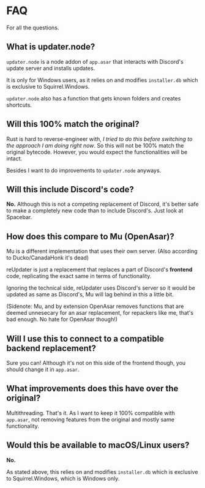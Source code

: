 # FAQ

For all the questions.

## What is updater.node?

`updater.node` is a node addon of `app.asar` that interacts with Discord's update server and installs updates. 

It is only for Windows users, as it relies on and modifies `installer.db` which is exclusive to Squirrel.Windows.

`updater.node` also has a function that gets known folders and creates shortcuts.

## Will this 100% match the original?

Rust is hard to reverse-engineer with, *I tried to do this before switching to the approach I am doing right now*. So this will not be 100% match the original bytecode. However, you would expect the functionalities will be intact.

Besides I want to do improvements to `updater.node` anyways.

## Will this include Discord's code?

**No.** Although this is not a competing replacement of Discord, it's better safe to make a completely new code than to include Discord's. Just look at Spacebar.

## How does this compare to Mu (OpenAsar)?

Mu is a different implementation that uses their own server. (Also according to Ducko/CanadaHonk it's dead)

reUpdater is just a replacement that replaces a part of Discord's **frontend** code, replicating the exact same in terms of functionality.

Ignoring the technical side, reUpdater uses Discord's server so it would be updated as same as Discord's, Mu will lag behind in this a little bit.

(Sidenote: Mu, and by extension OpenAsar removes functions that are deemed unnesecary for an asar replacement, for repackers like me, that's bad enough. No hate for OpenAsar though!)

## Will I use this to connect to a compatible backend replacement?

Sure you can! Although it's not on this side of the frontend though, you should change it in `app.asar`.

## What improvements does this have over the original?

Multithreading. That's it. As I want to keep it 100% compatible with `app.asar`, not removing features from the original and mostly same functionality.

## Would this be available to macOS/Linux users?

**No.**

As stated above, this relies on and modifies `installer.db` which is exclusive to Squirrel.Windows, which is Windows only.